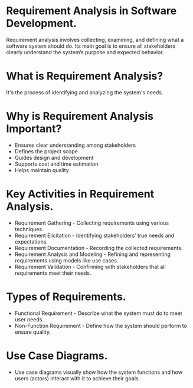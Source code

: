 # Requirement Analysis in Software Development.
Requirement analysis involves collecting, examining, and defining what a software system should do. Its main goal is to ensure all stakeholders clearly understand the system’s purpose and expected behavior.


# What is Requirement Analysis?
It's the process of identifying and analyzing the system's needs.

# Why is Requirement Analysis Important?
- Ensures clear understanding among stakeholders
- Defines the project scope
- Guides design and development
- Supports cost and time estimation
- Helps maintain quality


# Key Activities in Requirement Analysis.
- Requirement Gathering - Collecting requirements using various techniques.
- Requirement Elicitation - Identifying stakeholders’ true needs and expectations.
- Requirement Documentation - Recording the collected requirements.
- Requirement Analysis and Modeling - Refining and representing requirements using models like use cases.
- Requirement Validation - Confirming with stakeholders that all requirements meet their needs.

# Types of Requirements.
- Functional Requirement - Describe what the system must do to meet user needs.
- Non-Function Requirement - Define how the system should perform to ensure quality.

# Use Case Diagrams.
- Use case diagrams visually show how the system functions and how users (actors) interact with it to achieve their goals.




